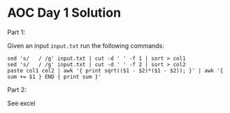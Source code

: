 # AOC Day 1 Solution

Part 1:

Given an input `input.txt` run the following commands:

``` text
sed 's/   / /g' input.txt | cut -d ' ' -f 1 | sort > col1
sed 's/   / /g' input.txt | cut -d ' ' -f 2 | sort > col2
paste col1 col2 | awk '{ print sqrt(($1 - $2)*($1 - $2)); }' | awk '{ sum += $1 } END { print sum }'
```

Part 2:

See excel
